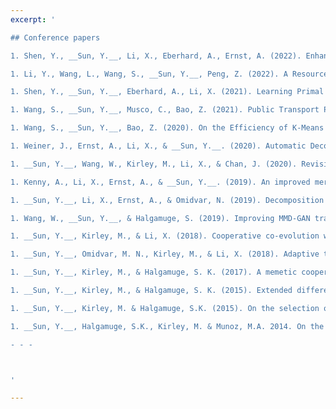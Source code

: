 ```yaml
---
excerpt: '

## Conference papers

1. Shen, Y., __Sun, Y.__, Li, X., Eberhard, A., Ernst, A. (2022). Enhancing Column Generation by a Machine-Learning-Based Pricing Heuristic for Graph Coloring. In *Proceedings of the Thirty-Six AAAI Conference on Artificial Intelligence (AAAI-22)*. AAAI. [[PDF]](https://arxiv.org/pdf/2112.04906.pdf) [[Code]](https://github.com/Joey-Shen/MLPH)

1. Li, Y., Wang, L., Wang, S., __Sun, Y.__, Peng, Z. (2022). A Resource-Aware Deep Cost Model for Big Data Query Processing. *IEEE International Conference on Data Engineering (ICDE)*. To appear. 

1. Shen, Y., __Sun, Y.__, Eberhard, A., Li, X. (2021). Learning Primal Heuristics for Mixed Integer Programs. In *International Joint Conference on Neural Networks (IJCNN)*, 1-8, IEEE. [[PDF]](https://arxiv.org/pdf/2107.00866.pdf) [[Code]](https://github.com/Joey-Shen/pb-dfs)

1. Wang, S., __Sun, Y.__, Musco, C., Bao, Z. (2021). Public Transport Planning: When Transit Network Connectivity Meets Commuting Demand. In *Proceedings of the 2021 International Conference on Management of Data*, 1906–1919, ACM. [[PDF]](https://arxiv.org/pdf/2103.16084.pdf) [[code]](https://github.com/tgbnhy/ct-bus)

1. Wang, S., __Sun, Y.__, Bao, Z. (2020). On the Efficiency of K-Means Clustering: Evaluation, Optimization, and Algorithm Selection. In *Proceedings of the Very Large Data Bases Endowment (PVLDB)*, 163-175. VLDB Endowment. [[PDF]](http://yuansuny.github.io/files/Cpaper_kmeans.pdf) [[BIB]](http://yuansuny.github.io/files/Cpaper_kmeans.txt) [[Code]](https://github.com/tgbnhy/fast-kmeans) <br/>

1. Weiner, J., Ernst, A., Li, X., & __Sun, Y.__. (2020). Automatic Decomposition of Mixed Integer Programs for Lagrangian Relaxation Using a Multiobjective Approach. In *Proceedings of the Genetic and Evolutionary Computation Conference (GECCO)*, 263-270. ACM. [[PDF]](http://yuansuny.github.io/files/Cpaper_LR.pdf) [[BIB]](http://yuansuny.github.io/files/Cpaper_LR.txt) <br/>

1. __Sun, Y.__, Wang, W., Kirley, M., Li, X., & Chan, J. (2020). Revisiting Probability Distribution Assumptions for Information Theoretic Feature Selection. In *Proceedings of the Thirty-Fourth AAAI Conference on Artificial Intelligence (AAAI-20)*, 5908-5915. AAAI. [[PDF]](http://yuansuny.github.io/files/Cpaper_PDA.pdf) [[BIB]](http://yuansuny.github.io/files/Cpaper_PDA.txt) [[Code]](https://github.com/yuansuny/pda) [[Supp]](http://yuansuny.github.io/files/Cpaper_PDA_Supplement.pdf) <br/>

1. Kenny, A., Li, X., Ernst, A., & __Sun, Y.__. (2019). An improved merge search algorithm for the constrained pit problem in open-pit mining. In *Proceedings of the Genetic and Evolutionary Computation Conference (GECCO)*, 294-302. ACM. [[PDF]](http://yuansuny.github.io/files/Cpaper_MS.pdf) [[BIB]](http://yuansuny.github.io/files/Cpaper_MS.txt) <br/>

1. __Sun, Y.__, Li, X., Ernst, A., & Omidvar, N. (2019). Decomposition for large-scale optimization problems with overlapping components. *Congress of Evolutionary Computation (CEC)*, 318-325. IEEE. *(Winner of IEEE CEC2019 Large-scale Global Optimization Competition)* [[PDF]](http://yuansuny.github.io/files/Cpaper_RDG3.pdf) [[BIB]](http://yuansuny.github.io/files/Cpaper_RDG3.txt) [[Code]](https://bitbucket.org/yuans/rdg3) <br/>

1. Wang, W., __Sun, Y.__, & Halgamuge, S. (2019). Improving MMD-GAN training with repulsive loss function. *International Conference on Learning Representations (ICLR)*. [[PDF]](http://yuansuny.github.io/files/Cpaper_MMDGAN.pdf) [[BIB]](http://yuansuny.github.io/files/Cpaper_MMDGAN.txt) [[Code]](https://github.com/richardwth/MMD-GAN) <br/>

1. __Sun, Y.__, Kirley, M., & Li, X. (2018). Cooperative co-evolution with online optimizer selection for large-scale optimization. In *Proceedings of the Genetic and Evolutionary Computation Conference (GECCO)*, 1079-1086. ACM. [[PDF]](http://yuansuny.github.io/files/Cpaper_CCOS.pdf) [[BIB]](http://yuansuny.github.io/files/Cpaper_CCOS.txt) [[Code]](https://bitbucket.org/yuans/ccos) [[Slides]](http://yuansuny.github.io/files/Cpaper_CCOS_Slides.pdf) <br/>

1. __Sun, Y.__, Omidvar, M. N., Kirley, M., & Li, X. (2018). Adaptive threshold parameter estimation with recursive differential grouping for problem decomposition. In *Proceedings of the Genetic and Evolutionary Computation Conference (GECCO)*, 889-896. ACM. [[PDF]](http://yuansuny.github.io/files/Cpaper_RDG2.pdf) [[BIB]](http://yuansuny.github.io/files/Cpaper_RDG2.txt) [[Code]](https://bitbucket.org/yuans/rdg2) [[Supp]](http://yuansuny.github.io/files/Cpaper_RDG2_Supplement.pdf) [[Slides]](http://yuansuny.github.io/files/Cpaper_RDG2_Slides.pdf) <br/>

1. __Sun, Y.__, Kirley, M., & Halgamuge, S. K. (2017). A memetic cooperative co-evolution model for large scale continuous optimization. *Australasian Conference on Artificial Life and Computational Intelligence*, 291-300. Springer, Cham. [[PDF]](http://yuansuny.github.io/files/Cpaper_MCC.pdf) [[BIB]](http://yuansuny.github.io/files/Cpaper_MCC.txt) <br/>

1. __Sun, Y.__, Kirley, M., & Halgamuge, S. K. (2015). Extended differential grouping for large scale global optimization with direct and indirect variable interactions. In *Proceedings of the Genetic and Evolutionary Computation Conference (GECCO)*, 313-320. ACM. [[PDF]](http://yuansuny.github.io/files/Cpaper_XDG.pdf) [[BIB]](http://yuansuny.github.io/files/Cpaper_XDG.txt) [[Code]](https://www.researchgate.net/publication/306944487_Matlab_Source_Code_of_DECC-XDG_Extended_Differential_Grouping) <br/>

1. __Sun, Y.__, Kirley, M. & Halgamuge, S.K. (2015). On the selection of decomposition methods for large scale fully non-separable problems. In *Proceedings of the Companion Publication of the Genetic and Evolutionary Computation Conference*, 1213-1216. ACM. (student workshop). <br/>

1. __Sun, Y.__, Halgamuge, S.K., Kirley, M. & Munoz, M.A. 2014. On the selection of fitness landscape analysis metrics for continuous optimization problems. *International Conference on Information and Automation for Sustainability*, 1-6. IEEE. [[PDF]](http://yuansuny.github.io/files/Cpaper_FLA.pdf) [[BIB]](http://yuansuny.github.io/files/Cpaper_FLA.txt) <br/>

- - - 



'

---
```

